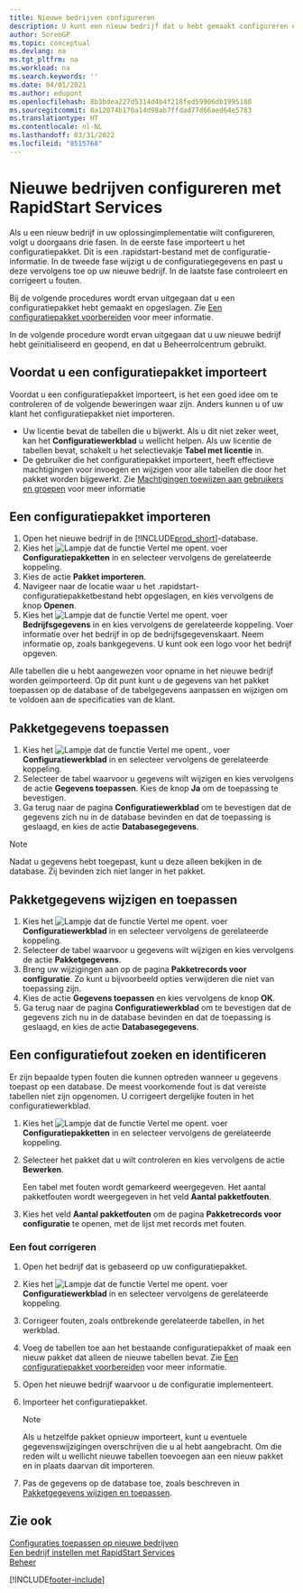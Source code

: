 ```yaml
---
title: Nieuwe bedrijven configureren
description: U kunt een nieuw bedrijf dat u hebt gemaakt configureren en aanpassen met RapidStart Services. U kunt uw implementatie verder afstellen door de configuratie te voltooien in drie fasen.
author: SorenGP
ms.topic: conceptual
ms.devlang: na
ms.tgt_pltfrm: na
ms.workload: na
ms.search.keywords: ''
ms.date: 04/01/2021
ms.author: edupont
ms.openlocfilehash: 8b3bdea227d5314d4b4f218fed59906db1995180
ms.sourcegitcommit: 8a12074b170a14d98ab7ffdad77d66aed64e5783
ms.translationtype: HT
ms.contentlocale: nl-NL
ms.lasthandoff: 03/31/2022
ms.locfileid: "8515768"
---
```

# <a name="configure-new-companies-with-rapidstart-services"></a>Nieuwe bedrijven configureren met RapidStart Services
Als u een nieuw bedrijf in uw oplossingimplementatie wilt configureren, volgt u doorgaans drie fasen. In de eerste fase importeert u het configuratiepakket. Dit is een .rapidstart-bestand met de configuratie-informatie. In de tweede fase wijzigt u de configuratiegegevens en past u deze vervolgens toe op uw nieuwe bedrijf. In de laatste fase controleert en corrigeert u fouten.  

Bij de volgende procedures wordt ervan uitgegaan dat u een configuratiepakket hebt gemaakt en opgeslagen. Zie [Een configuratiepakket voorbereiden](admin-how-to-prepare-a-configuration-package.md) voor meer informatie.  

In de volgende procedure wordt ervan uitgegaan dat u uw nieuwe bedrijf hebt geïnitialiseerd en geopend, en dat u Beheerrolcentrum gebruikt.

## <a name="before-you-import-a-configuration-package"></a>Voordat u een configuratiepakket importeert
Voordat u een configuratiepakket importeert, is het een goed idee om te controleren of de volgende beweringen waar zijn. Anders kunnen u of uw klant het configuratiepakket niet importeren.

* Uw licentie bevat de tabellen die u bijwerkt. Als u dit niet zeker weet, kan het **Configuratiewerkblad** u wellicht helpen. Als uw licentie de tabellen bevat, schakelt u het selectievakje **Tabel met licentie** in.  
* De gebruiker die het configuratiepakket importeert, heeft effectieve machtigingen voor invoegen en wijzigen voor alle tabellen die door het pakket worden bijgewerkt. Zie [Machtigingen toewijzen aan gebruikers en groepen](ui-define-granular-permissions.md) voor meer informatie 

## <a name="to-import-a-configuration-package"></a>Een configuratiepakket importeren  
1. Open het nieuwe bedrijf in de [!INCLUDE[prod_short](includes/prod_short.md)]-database.  
2. Kies het ![Lampje dat de functie Vertel me opent.](media/ui-search/search_small.png "Vertel me wat u wilt doen") voer **Configuratiepakketten** in en selecteer vervolgens de gerelateerde koppeling.  
3. Kies de actie **Pakket importeren**.  
4. Navigeer naar de locatie waar u het .rapidstart-configuratiepakketbestand hebt opgeslagen, en kies vervolgens de knop **Openen**.  
5. Kies het ![Lampje dat de functie Vertel me opent.](media/ui-search/search_small.png "Vertel me wat u wilt doen") voer **Bedrijfsgegevens** in en kies vervolgens de gerelateerde koppeling. Voer informatie over het bedrijf in op de bedrijfsgegevenskaart. Neem informatie op, zoals bankgegevens. U kunt ook een logo voor het bedrijf opgeven.  

Alle tabellen die u hebt aangewezen voor opname in het nieuwe bedrijf worden geïmporteerd. Op dit punt kunt u de gegevens van het pakket toepassen op de database of de tabelgegevens aanpassen en wijzigen om te voldoen aan de specificaties van de klant.  

## <a name="to-apply-package-data"></a>Pakketgegevens toepassen  
1. Kies het ![Lampje dat de functie Vertel me opent.](media/ui-search/search_small.png "Vertel me wat u wilt doen"), voer **Configuratiewerkblad** in en selecteer vervolgens de gerelateerde koppeling.  
2. Selecteer de tabel waarvoor u gegevens wilt wijzigen en kies vervolgens de actie **Gegevens toepassen**. Kies de knop **Ja** om de toepassing te bevestigen.
3. Ga terug naar de pagina **Configuratiewerkblad** om te bevestigen dat de gegevens zich nu in de database bevinden en dat de toepassing is geslaagd, en kies de actie **Databasegegevens**.  

> [!NOTE]  
>  Nadat u gegevens hebt toegepast, kunt u deze alleen bekijken in de database. Zij bevinden zich niet langer in het pakket.  

## <a name="to-modify-and-apply-package-data"></a>Pakketgegevens wijzigen en toepassen  
1. Kies het ![Lampje dat de functie Vertel me opent.](media/ui-search/search_small.png "Vertel me wat u wilt doen") voer **Configuratiewerkblad** in en selecteer vervolgens de gerelateerde koppeling.  
2. Selecteer de tabel waarvoor u gegevens wilt wijzigen en kies vervolgens de actie **Pakketgegevens**.  
3. Breng uw wijzigingen aan op de pagina **Pakketrecords voor configuratie**. Zo kunt u bijvoorbeeld opties verwijderen die niet van toepassing zijn.  
4. Kies de actie **Gegevens toepassen** en kies vervolgens de knop **OK**.  
5. Ga terug naar de pagina **Configuratiewerkblad** om te bevestigen dat de gegevens zich nu in de database bevinden en dat de toepassing is geslaagd, en kies de actie **Databasegegevens**.  

## <a name="to-locate-and-identify-a-configuration-error"></a>Een configuratiefout zoeken en identificeren  
Er zijn bepaalde typen fouten die kunnen optreden wanneer u gegevens toepast op een database. De meest voorkomende fout is dat vereiste tabellen niet zijn opgenomen. U corrigeert dergelijke fouten in het configuratiewerkblad.

1. Kies het ![Lampje dat de functie Vertel me opent.](media/ui-search/search_small.png "Vertel me wat u wilt doen") voer **Configuratiepakketten** in en selecteer vervolgens de gerelateerde koppeling.  
2. Selecteer het pakket dat u wilt controleren en kies vervolgens de actie **Bewerken**.  

    Een tabel met fouten wordt gemarkeerd weergegeven. Het aantal pakketfouten wordt weergegeven in het veld **Aantal pakketfouten**.  

3. Kies het veld **Aantal pakketfouten** om de pagina **Pakketrecords voor configuratie** te openen, met de lijst met records met fouten.  

### <a name="to-fix-an-error"></a>Een fout corrigeren  
1. Open het bedrijf dat is gebaseerd op uw configuratiepakket.  
2. Kies het ![Lampje dat de functie Vertel me opent.](media/ui-search/search_small.png "Vertel me wat u wilt doen") voer **Configuratiewerkblad** in en selecteer vervolgens de gerelateerde koppeling.  
3. Corrigeer fouten, zoals ontbrekende gerelateerde tabellen, in het werkblad.  
4. Voeg de tabellen toe aan het bestaande configuratiepakket of maak een nieuw pakket dat alleen de nieuwe tabellen bevat. Zie [Een configuratiepakket voorbereiden](admin-how-to-prepare-a-configuration-package.md) voor meer informatie.  
5. Open het nieuwe bedrijf waarvoor u de configuratie implementeert.  
6. Importeer het configuratiepakket.  

    > [!NOTE]  
    >  Als u hetzelfde pakket opnieuw importeert, kunt u eventuele gegevenswijzigingen overschrijven die u al hebt aangebracht. Om die reden wilt u wellicht nieuwe tabellen toevoegen aan een nieuw pakket en in plaats daarvan dit importeren.  

7. Pas de gegevens op de database toe, zoals beschreven in [Pakketgegevens wijzigen en toepassen](admin-how-to-configure-new-companies.md#to-modify-and-apply-package-data).

## <a name="see-also"></a>Zie ook  
[Configuraties toepassen op nieuwe bedrijven](admin-apply-configuration-to-new-companies.md)  
[Een bedrijf instellen met RapidStart Services](admin-set-up-a-company-with-rapidstart.md)  
[Beheer](admin-setup-and-administration.md)


[!INCLUDE[footer-include](includes/footer-banner.md)]